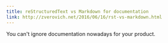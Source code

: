 ```yaml
---
title: reStructuredText vs Markdown for documentation
link: http://zverovich.net/2016/06/16/rst-vs-markdown.html
---
```


You can't ignore documentation nowadays for your product.
